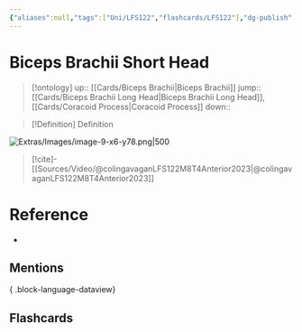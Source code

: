 ```yaml
---
{"aliases":null,"tags":["Uni/LFS122","flashcards/LFS122"],"dg-publish":true,"permalink":"/cards/biceps-brachii-short-head/","dgPassFrontmatter":true}
---
```


# Biceps Brachii Short Head

> [!ontology]
> up:: [[Cards/Biceps Brachii\|Biceps Brachii]]
> jump:: [[Cards/Biceps Brachii Long Head\|Biceps Brachii Long Head]], [[Cards/Coracoid Process\|Coracoid Process]]
> down:: 

> [!Definition] Definition

<style> .container {font-family: sans-serif; text-align: center;} .button-wrapper button {z-index: 1;height: 40px; width: 100px; margin: 10px;padding: 5px;} .excalidraw .App-menu_top .buttonList { display: flex;} .excalidraw-wrapper { height: 800px; margin: 50px; position: relative;} :root[dir="ltr"] .excalidraw .layer-ui__wrapper .zen-mode-transition.App-menu_bottom--transition-left {transform: none;} </style><script src="https://cdn.jsdelivr.net/npm/react@17/umd/react.production.min.js"></script><script src="https://cdn.jsdelivr.net/npm/react-dom@17/umd/react-dom.production.min.js"></script><script type="text/javascript" src="https://cdn.jsdelivr.net/npm/@excalidraw/excalidraw@0/dist/excalidraw.production.min.js"></script><div id="Biceps_Brachii_Short_Head_on_Diagramexcalidraw.md1"></div><script>(function(){const InitialData={"type":"excalidraw","version":2,"source":"https://github.com/zsviczian/obsidian-excalidraw-plugin/releases/tag/1.9.19","elements":[{"type":"image","version":1,"versionNonce":597460433,"isDeleted":false,"id":"pcgt6hzW","fillStyle":"hachure","strokeWidth":1,"strokeStyle":"solid","roughness":1,"opacity":100,"angle":0,"x":-437.4726018074913,"y":-283.91173934936523,"strokeColor":"#000000","backgroundColor":"transparent","width":256.9686411149826,"height":499.99999999999994,"seed":69583,"groupIds":[],"frameId":null,"roundness":null,"boundElements":[],"updated":1695446338965,"link":null,"locked":false,"status":"pending","fileId":"84d5ea17af53ef5be33d9eaa851e86e3cf1626b4","scale":[1,1]},{"id":"71G5HEnRlET5llq1KC8Mj","type":"line","x":-215.9149943713608,"y":-235.44506095502396,"width":183.1696122582633,"height":429.4744031691986,"angle":0,"strokeColor":"#1971c2","backgroundColor":"transparent","fillStyle":"hachure","strokeWidth":4,"strokeStyle":"solid","roughness":1,"opacity":100,"groupIds":[],"frameId":null,"roundness":{"type":2},"seed":1718015422,"version":1934,"versionNonce":150178082,"isDeleted":false,"boundElements":null,"updated":1695446437511,"link":null,"locked":false,"points":[[0,0],[-6.1883499664561725,-1.8171646786252325],[-16.63423226558652,3.984017054699791],[-18.35147853896501,23.1610115176332],[-30.927979654485142,42.59027813173469],[-38.525091846600475,62.4779064014256],[-44.183904548951745,82.79014781204378],[-62.622778291364824,116.66055437789137],[-80.32231996514619,155.4966242242052],[-90.63580904127892,201.62381616690905],[-171.27409491012676,394.0094462877993],[-183.1696122582633,427.6572384905734],[-167.54369180760804,401.61918888501657],[-161.1293960678718,394.44445375619057],[-138.05468058088613,378.9832353721647],[-111.18669700463798,343.3166853323301],[-84.74335257655181,293.3289565699125],[-62.366042241098995,235.84866944623946],[-48.235287665196864,181.99820554283303],[-29.5251035308911,117.46539758292205],[-8.116679622832095,55.37221833755342],[-3.413732691081634,28.822067170359787],[0,0]],"lastCommittedPoint":[-1.738411313093053,6.920821789921234],"startBinding":null,"endBinding":null,"startArrowhead":null,"endArrowhead":null},{"id":"qGMtUr4W","type":"rectangle","x":-670.975229657874,"y":-129.60010808380466,"width":308,"height":37,"angle":0,"strokeColor":"#1e1e1e","backgroundColor":"transparent","fillStyle":"hachure","strokeWidth":1,"strokeStyle":"solid","roughness":1,"opacity":100,"roundness":{"type":1},"seed":77017,"version":155,"versionNonce":1135026942,"updated":1695446473023,"isDeleted":false,"groupIds":[],"boundElements":[{"type":"text","id":"UjclxJ2B"},{"id":"34saUVcjUiPlcMLjWr0oe","type":"arrow"}],"link":null,"locked":false},{"text":"Biceps Brachii Short Head","fontSize":20,"fontFamily":1,"textAlign":"center","verticalAlign":"middle","baseline":16,"id":"UjclxJ2B","type":"text","x":-644.7151207101201,"y":-123.60010808380466,"width":255.4797821044922,"height":25,"angle":0,"strokeColor":"#1e1e1e","backgroundColor":"transparent","fillStyle":"hachure","strokeWidth":1,"strokeStyle":"solid","roughness":1,"opacity":100,"roundness":{"type":1},"seed":5455,"version":155,"versionNonce":319165246,"updated":1695446473023,"isDeleted":false,"groupIds":[],"boundElements":[],"link":"[[Cards/Biceps Brachii Short Head\|Biceps Brachii Short Head]]","locked":false,"containerId":"qGMtUr4W","originalText":"Biceps Brachii Short Head","rawText":"[[Cards/Biceps Brachii Short Head\|Biceps Brachii Short Head]]","lineHeight":1.25},{"id":"34saUVcjUiPlcMLjWr0oe","type":"arrow","x":-361.19252773866833,"y":-109.2080035763008,"width":64.34371721577332,"height":28.544932104122978,"angle":0,"strokeColor":"#1e1e1e","backgroundColor":"transparent","fillStyle":"hachure","strokeWidth":2,"strokeStyle":"solid","roughness":1,"opacity":100,"groupIds":[],"frameId":null,"roundness":{"type":2},"seed":1896384482,"version":319,"versionNonce":1977493630,"isDeleted":false,"boundElements":null,"updated":1695446479747,"link":null,"locked":false,"points":[[0,0],[64.34371721577332,28.544932104122978]],"lastCommittedPoint":null,"startBinding":{"elementId":"qGMtUr4W","focus":-0.7742295263392911,"gap":1.7827019192056923},"endBinding":null,"startArrowhead":null,"endArrowhead":"arrow"}],"appState":{"theme":"dark","viewBackgroundColor":"#ffffff","currentItemStrokeColor":"#1e1e1e","currentItemBackgroundColor":"transparent","currentItemFillStyle":"hachure","currentItemStrokeWidth":2,"currentItemStrokeStyle":"solid","currentItemRoughness":1,"currentItemOpacity":100,"currentItemFontFamily":1,"currentItemFontSize":20,"currentItemTextAlign":"left","currentItemStartArrowhead":null,"currentItemEndArrowhead":"arrow","scrollX":1023.3961674008137,"scrollY":511.5794308965122,"zoom":{"value":0.8378079772368219},"currentItemRoundness":"round","gridSize":null,"gridColor":{"Bold":"#C9C9C9FF","Regular":"#EDEDEDFF"},"currentStrokeOptions":null,"previousGridSize":null,"frameRendering":{"enabled":true,"clip":true,"name":true,"outline":true}},"files":{}};InitialData.scrollToContent=true;App=()=>{const e=React.useRef(null),t=React.useRef(null),[n,i]=React.useState({width:void 0,height:void 0});return React.useEffect(()=>{i({width:t.current.getBoundingClientRect().width,height:t.current.getBoundingClientRect().height});const e=()=>{i({width:t.current.getBoundingClientRect().width,height:t.current.getBoundingClientRect().height})};return window.addEventListener("resize",e),()=>window.removeEventListener("resize",e)},[t]),React.createElement(React.Fragment,null,React.createElement("div",{className:"excalidraw-wrapper",ref:t},React.createElement(ExcalidrawLib.Excalidraw,{ref:e,width:n.width,height:n.height,initialData:InitialData,viewModeEnabled:!0,zenModeEnabled:!0,gridModeEnabled:!1})))},excalidrawWrapper=document.getElementById("Biceps_Brachii_Short_Head_on_Diagramexcalidraw.md1");ReactDOM.render(React.createElement(App),excalidrawWrapper);})();</script>

![Extras/Images/image-9-x6-y78.png|500](/img/user/Extras/Images/image-9-x6-y78.png)

> [!cite]-
> [[Sources/Video/@colingavaganLFS122M8T4Anterior2023\|@colingavaganLFS122M8T4Anterior2023]]

# Reference

- 

## Mentions


{ .block-language-dataview}

## Flashcards